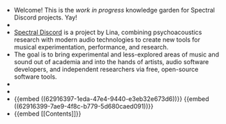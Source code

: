 - Welcome! This is the *work in progress* knowledge garden for Spectral Discord projects. Yay!
-
- [Spectral Discord](https://spectraldiscord.com) is a project by Lina, combining psychoacoustics research with modern audio technologies to create new tools for musical experimentation, performance, and research.
- The goal is to bring experimental and less-explored areas of music and sound out of academia and into the hands of artists, audio software developers, and independent researchers via free, open-source software tools.
-
-
- {{embed ((62916397-1eda-47e4-9440-e3eb32e673d6))}}
  {{embed ((62916399-7ae9-4f8c-b779-5d680caed091))}}
- {{embed [[Contents]]}}